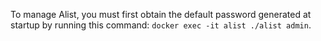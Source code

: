 To manage Alist, you must first obtain the default password generated at startup by running this command: `docker exec -it alist ./alist admin`.